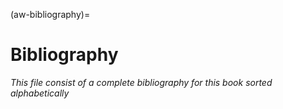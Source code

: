 (aw-bibliography)=
# Bibliography

*This file consist of a complete bibliography for this book sorted alphabetically*

```{bibliography}
```
